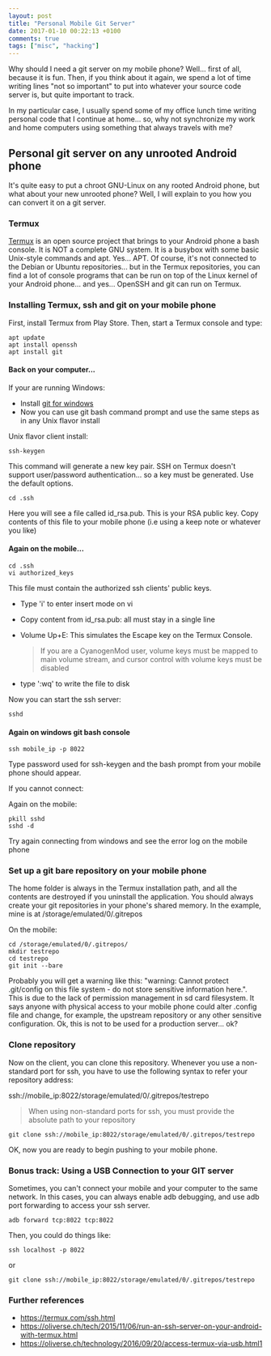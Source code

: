 ```yaml
---
layout: post
title: "Personal Mobile Git Server"
date: 2017-01-10 00:22:13 +0100
comments: true
tags: ["misc", "hacking"]
---
```

Why should I need a git server on my mobile phone? Well... first of all, because it is fun. Then, if you think about it again, we spend a lot of time writing lines "not so important" to put into whatever your source code server is, but quite important to track.

In my particular case, I usually spend some of my office lunch time writing personal code that I continue at home... so, why not synchronize my work and home computers using something that always travels with me?
<!-- More -->

## Personal git server on any unrooted Android phone
It's quite easy to put a chroot GNU-Linux on any rooted Android phone, but what about your new unrooted phone? Well, I will explain to you how you can convert it on a git server.

### Termux
[Termux](https://termux.com) is an open source project that brings to your Android phone a bash console. It is NOT a complete GNU system. It is a busybox with some basic Unix-style commands and apt. Yes... APT. Of course, it's not connected to the Debian or Ubuntu repositories... but in the Termux repositories, you can find a lot of console programs that can be run on top of the Linux kernel of your Android phone... and yes... OpenSSH and git can run on Termux.

### Installing Termux, ssh and git on your mobile phone

First, install Termux from Play Store. Then, start a Termux console and type:
```
apt update
apt install openssh
apt install git
```

#### Back on your computer...

If your are running Windows:

- Install [git for windows](https://git-for-windows.github.io/)
- Now you can use git bash command prompt and use the same steps as in any Unix flavor install

Unix flavor client install:

```
ssh-keygen 
```

This command will generate a new key pair. SSH on Termux doesn't support user/password authentication... so a key must be generated. Use the default options.

```
cd .ssh
```

Here you will see a file called id\_rsa.pub. This is your RSA public key. Copy contents of this file to your mobile phone (i.e using a keep note or whatever you like)

#### Again on the mobile...

```
cd .ssh
vi authorized_keys
```

This file must contain the authorized ssh clients' public keys.

- Type 'i' to enter insert mode on vi
- Copy content from id\_rsa.pub: all must stay in a single line
- Volume Up+E: This simulates the Escape key on the Termux Console. 

	> If you are a CyanogenMod user, volume keys must be mapped to main volume stream, and cursor control with volume keys must be disabled

- type ':wq' to write the file to disk

Now you can start the ssh server:

```
sshd
```

#### Again on windows git bash console

```
ssh mobile_ip -p 8022
```

Type password used for ssh-keygen and the bash prompt from your mobile phone should appear.

If you cannot connect: 

Again on the mobile:

```
pkill sshd
sshd -d
```

Try again connecting from windows and see the error log on the mobile phone

### Set up a git bare repository on your mobile phone

The home folder is always in the Termux installation path, and all the contents are destroyed if you uninstall the application. You should always create your git repositories in your phone's shared memory. In the example, mine is at /storage/emulated/0/.gitrepos

On the mobile:

```
cd /storage/emulated/0/.gitrepos/
mkdir testrepo
cd testrepo
git init --bare
```

Probably you will get a warning like this: "warning: Cannot protect .git/config on this file system - do not store sensitive information here.". This is due to the lack of permission management in sd card filesystem. It says anyone with physical access to your mobile phone could alter .config file and change, for example, the upstream repository or any other sensitive configuration. Ok, this is not to be used for a production server... ok?

### Clone repository

Now on the client, you can clone this repository. Whenever you use a non-standard port for ssh, you have to use the following syntax to refer your repository address:

ssh://mobile\_ip:8022/storage/emulated/0/.gitrepos/testrepo

> When using non-standard ports for ssh, you must provide the absolute path to your repository

```
git clone ssh://mobile_ip:8022/storage/emulated/0/.gitrepos/testrepo
```

OK, now you are ready to begin pushing to your mobile phone.

### Bonus track: Using a USB Connection to your GIT server

Sometimes, you can't connect your mobile and your computer to the same network. In this cases, you can always enable adb debugging, and use adb port forwarding to access your ssh server.

```
adb forward tcp:8022 tcp:8022
``` 

Then, you could do things like:

```
ssh localhost -p 8022
```
or

```
git clone ssh://mobile_ip:8022/storage/emulated/0/.gitrepos/testrepo
```

### Further references

- https://termux.com/ssh.html
- https://oliverse.ch/tech/2015/11/06/run-an-ssh-server-on-your-android-with-termux.html
- https://oliverse.ch/technology/2016/09/20/access-termux-via-usb.html1
